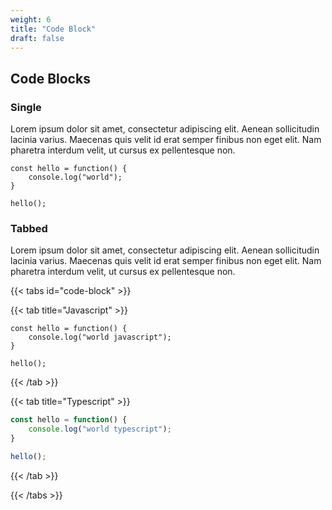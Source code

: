 ```yaml
---
weight: 6
title: "Code Block"
draft: false
---
```


## Code Blocks

### Single

Lorem ipsum dolor sit amet, consectetur adipiscing elit. Aenean sollicitudin lacinia varius. Maecenas quis velit id erat semper finibus non eget elit. Nam pharetra interdum velit, ut cursus ex pellentesque non.

```JS
const hello = function() {
    console.log("world");
}

hello();
```

### Tabbed

Lorem ipsum dolor sit amet, consectetur adipiscing elit. Aenean sollicitudin lacinia varius. Maecenas quis velit id erat semper finibus non eget elit. Nam pharetra interdum velit, ut cursus ex pellentesque non.

{{< tabs id="code-block" >}}

  {{< tab title="Javascript" >}}
  
   ```JS
   const hello = function() {
       console.log("world javascript");
   }

   hello();
   ```

  {{< /tab >}}

  {{< tab title="Typescript" >}}

   ```Typescript
   const hello = function() {
       console.log("world typescript");
   }

   hello();
   ```

  {{< /tab >}}

{{< /tabs >}}
